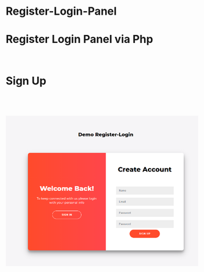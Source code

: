 # Register-Login-Panel
<h1>Register Login Panel via Php</h1><br>
<h1> Sign Up <h1><br>
  <img src="https://github.com/mixass/Register-Login-Panel/blob/main/sign-up.png?raw=true">
